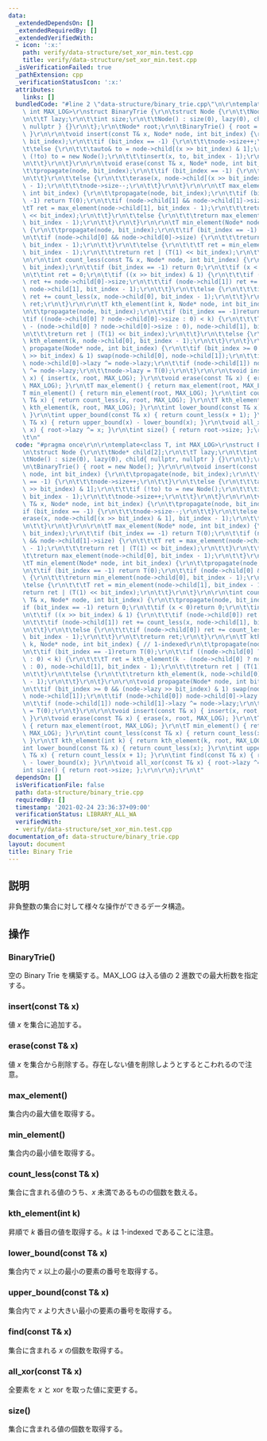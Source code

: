 ```yaml
---
data:
  _extendedDependsOn: []
  _extendedRequiredBy: []
  _extendedVerifiedWith:
  - icon: ':x:'
    path: verify/data-structure/set_xor_min.test.cpp
    title: verify/data-structure/set_xor_min.test.cpp
  _isVerificationFailed: true
  _pathExtension: cpp
  _verificationStatusIcon: ':x:'
  attributes:
    links: []
  bundledCode: "#line 2 \"data-structure/binary_trie.cpp\"\n\r\ntemplate<class T,\
    \ int MAX_LOG>\r\nstruct BinaryTrie {\r\n\tstruct Node {\r\n\t\tNode* child[2];\r\
    \n\t\tT lazy;\r\n\t\tint size;\r\n\t\tNode() : size(0), lazy(0), child{ nullptr,\
    \ nullptr } {}\r\n\t};\r\n\tNode* root;\r\n\tBinaryTrie() { root = new Node();\
    \ }\r\n\r\n\tvoid insert(const T& x, Node* node, int bit_index) {\r\n\t\tpropagate(node,\
    \ bit_index);\r\n\t\tif (bit_index == -1) {\r\n\t\t\tnode->size++;\r\n\t\t}\r\n\
    \t\telse {\r\n\t\t\tauto& to = node->child[(x >> bit_index) & 1];\r\n\t\t\tif\
    \ (!to) to = new Node();\r\n\t\t\tinsert(x, to, bit_index - 1);\r\n\t\t\tnode->size++;\r\
    \n\t\t}\r\n\t}\r\n\r\n\tvoid erase(const T& x, Node* node, int bit_index) {\r\n\
    \t\tpropagate(node, bit_index);\r\n\t\tif (bit_index == -1) {\r\n\t\t\tnode->size--;\r\
    \n\t\t}\r\n\t\telse {\r\n\t\t\terase(x, node->child[(x >> bit_index) & 1], bit_index\
    \ - 1);\r\n\t\t\tnode->size--;\r\n\t\t}\r\n\t}\r\n\r\n\tT max_element(Node* node,\
    \ int bit_index) {\r\n\t\tpropagate(node, bit_index);\r\n\t\tif (bit_index ==\
    \ -1) return T(0);\r\n\t\tif (node->child[1] && node->child[1]->size) {\r\n\t\t\
    \tT ret = max_element(node->child[1], bit_index - 1);\r\n\t\t\treturn ret | (T(1)\
    \ << bit_index);\r\n\t\t}\r\n\t\telse {\r\n\t\t\treturn max_element(node->child[0],\
    \ bit_index - 1);\r\n\t\t}\r\n\t}\r\n\r\n\tT min_element(Node* node, int bit_index)\
    \ {\r\n\t\tpropagate(node, bit_index);\r\n\t\tif (bit_index == -1) return T(0);\r\
    \n\t\tif (node->child[0] && node->child[0]->size) {\r\n\t\t\treturn min_element(node->child[0],\
    \ bit_index - 1);\r\n\t\t}\r\n\t\telse {\r\n\t\t\tT ret = min_element(node->child[1],\
    \ bit_index - 1);\r\n\t\t\treturn ret | (T(1) << bit_index);\r\n\t\t}\r\n\t}\r\
    \n\r\n\tint count_less(const T& x, Node* node, int bit_index) {\r\n\t\tpropagate(node,\
    \ bit_index);\r\n\t\tif (bit_index == -1) return 0;\r\n\t\tif (x < 0)return 0;\r\
    \n\t\tint ret = 0;\r\n\t\tif ((x >> bit_index) & 1) {\r\n\t\t\tif (node->child[0])\
    \ ret += node->child[0]->size;\r\n\t\t\tif (node->child[1]) ret += count_less(x,\
    \ node->child[1], bit_index - 1);\r\n\t\t}\r\n\t\telse {\r\n\t\t\tif (node->child[0])\
    \ ret += count_less(x, node->child[0], bit_index - 1);\r\n\t\t}\r\n\t\treturn\
    \ ret;\r\n\t}\r\n\r\n\tT kth_element(int k, Node* node, int bit_index) { // 1-indexed\r\
    \n\t\tpropagate(node, bit_index);\r\n\t\tif (bit_index == -1)return T(0);\r\n\t\
    \tif ((node->child[0] ? node->child[0]->size : 0) < k) {\r\n\t\t\tT ret = kth_element(k\
    \ - (node->child[0] ? node->child[0]->size : 0), node->child[1], bit_index - 1);\r\
    \n\t\t\treturn ret | (T(1) << bit_index);\r\n\t\t}\r\n\t\telse {\r\n\t\t\treturn\
    \ kth_element(k, node->child[0], bit_index - 1);\r\n\t\t}\r\n\t}\r\n\r\n\tvoid\
    \ propagate(Node* node, int bit_index) {\r\n\t\tif (bit_index >= 0 && (node->lazy\
    \ >> bit_index) & 1) swap(node->child[0], node->child[1]);\r\n\t\tif (node->child[0])\
    \ node->child[0]->lazy ^= node->lazy;\r\n\t\tif (node->child[1]) node->child[1]->lazy\
    \ ^= node->lazy;\r\n\t\tnode->lazy = T(0);\r\n\t}\r\n\r\n\tvoid insert(const T&\
    \ x) { insert(x, root, MAX_LOG); }\r\n\tvoid erase(const T& x) { erase(x, root,\
    \ MAX_LOG); }\r\n\tT max_element() { return max_element(root, MAX_LOG); }\r\n\t\
    T min_element() { return min_element(root, MAX_LOG); }\r\n\tint count_less(const\
    \ T& x) { return count_less(x, root, MAX_LOG); }\r\n\tT kth_element(int k) { return\
    \ kth_element(k, root, MAX_LOG); }\r\n\tint lower_bound(const T& x) { return count_less(x);\
    \ }\r\n\tint upper_bound(const T& x) { return count_less(x + 1); }\r\n\tint find(const\
    \ T& x) { return upper_bound(x) - lower_bound(x); }\r\n\tvoid all_xor(const T&\
    \ x) { root->lazy ^= x; }\r\n\tint size() { return root->size; };\r\n\r\n};\r\n\
    \t\n"
  code: "#pragma once\r\n\r\ntemplate<class T, int MAX_LOG>\r\nstruct BinaryTrie {\r\
    \n\tstruct Node {\r\n\t\tNode* child[2];\r\n\t\tT lazy;\r\n\t\tint size;\r\n\t\
    \tNode() : size(0), lazy(0), child{ nullptr, nullptr } {}\r\n\t};\r\n\tNode* root;\r\
    \n\tBinaryTrie() { root = new Node(); }\r\n\r\n\tvoid insert(const T& x, Node*\
    \ node, int bit_index) {\r\n\t\tpropagate(node, bit_index);\r\n\t\tif (bit_index\
    \ == -1) {\r\n\t\t\tnode->size++;\r\n\t\t}\r\n\t\telse {\r\n\t\t\tauto& to = node->child[(x\
    \ >> bit_index) & 1];\r\n\t\t\tif (!to) to = new Node();\r\n\t\t\tinsert(x, to,\
    \ bit_index - 1);\r\n\t\t\tnode->size++;\r\n\t\t}\r\n\t}\r\n\r\n\tvoid erase(const\
    \ T& x, Node* node, int bit_index) {\r\n\t\tpropagate(node, bit_index);\r\n\t\t\
    if (bit_index == -1) {\r\n\t\t\tnode->size--;\r\n\t\t}\r\n\t\telse {\r\n\t\t\t\
    erase(x, node->child[(x >> bit_index) & 1], bit_index - 1);\r\n\t\t\tnode->size--;\r\
    \n\t\t}\r\n\t}\r\n\r\n\tT max_element(Node* node, int bit_index) {\r\n\t\tpropagate(node,\
    \ bit_index);\r\n\t\tif (bit_index == -1) return T(0);\r\n\t\tif (node->child[1]\
    \ && node->child[1]->size) {\r\n\t\t\tT ret = max_element(node->child[1], bit_index\
    \ - 1);\r\n\t\t\treturn ret | (T(1) << bit_index);\r\n\t\t}\r\n\t\telse {\r\n\t\
    \t\treturn max_element(node->child[0], bit_index - 1);\r\n\t\t}\r\n\t}\r\n\r\n\
    \tT min_element(Node* node, int bit_index) {\r\n\t\tpropagate(node, bit_index);\r\
    \n\t\tif (bit_index == -1) return T(0);\r\n\t\tif (node->child[0] && node->child[0]->size)\
    \ {\r\n\t\t\treturn min_element(node->child[0], bit_index - 1);\r\n\t\t}\r\n\t\
    \telse {\r\n\t\t\tT ret = min_element(node->child[1], bit_index - 1);\r\n\t\t\t\
    return ret | (T(1) << bit_index);\r\n\t\t}\r\n\t}\r\n\r\n\tint count_less(const\
    \ T& x, Node* node, int bit_index) {\r\n\t\tpropagate(node, bit_index);\r\n\t\t\
    if (bit_index == -1) return 0;\r\n\t\tif (x < 0)return 0;\r\n\t\tint ret = 0;\r\
    \n\t\tif ((x >> bit_index) & 1) {\r\n\t\t\tif (node->child[0]) ret += node->child[0]->size;\r\
    \n\t\t\tif (node->child[1]) ret += count_less(x, node->child[1], bit_index - 1);\r\
    \n\t\t}\r\n\t\telse {\r\n\t\t\tif (node->child[0]) ret += count_less(x, node->child[0],\
    \ bit_index - 1);\r\n\t\t}\r\n\t\treturn ret;\r\n\t}\r\n\r\n\tT kth_element(int\
    \ k, Node* node, int bit_index) { // 1-indexed\r\n\t\tpropagate(node, bit_index);\r\
    \n\t\tif (bit_index == -1)return T(0);\r\n\t\tif ((node->child[0] ? node->child[0]->size\
    \ : 0) < k) {\r\n\t\t\tT ret = kth_element(k - (node->child[0] ? node->child[0]->size\
    \ : 0), node->child[1], bit_index - 1);\r\n\t\t\treturn ret | (T(1) << bit_index);\r\
    \n\t\t}\r\n\t\telse {\r\n\t\t\treturn kth_element(k, node->child[0], bit_index\
    \ - 1);\r\n\t\t}\r\n\t}\r\n\r\n\tvoid propagate(Node* node, int bit_index) {\r\
    \n\t\tif (bit_index >= 0 && (node->lazy >> bit_index) & 1) swap(node->child[0],\
    \ node->child[1]);\r\n\t\tif (node->child[0]) node->child[0]->lazy ^= node->lazy;\r\
    \n\t\tif (node->child[1]) node->child[1]->lazy ^= node->lazy;\r\n\t\tnode->lazy\
    \ = T(0);\r\n\t}\r\n\r\n\tvoid insert(const T& x) { insert(x, root, MAX_LOG);\
    \ }\r\n\tvoid erase(const T& x) { erase(x, root, MAX_LOG); }\r\n\tT max_element()\
    \ { return max_element(root, MAX_LOG); }\r\n\tT min_element() { return min_element(root,\
    \ MAX_LOG); }\r\n\tint count_less(const T& x) { return count_less(x, root, MAX_LOG);\
    \ }\r\n\tT kth_element(int k) { return kth_element(k, root, MAX_LOG); }\r\n\t\
    int lower_bound(const T& x) { return count_less(x); }\r\n\tint upper_bound(const\
    \ T& x) { return count_less(x + 1); }\r\n\tint find(const T& x) { return upper_bound(x)\
    \ - lower_bound(x); }\r\n\tvoid all_xor(const T& x) { root->lazy ^= x; }\r\n\t\
    int size() { return root->size; };\r\n\r\n};\r\n\t"
  dependsOn: []
  isVerificationFile: false
  path: data-structure/binary_trie.cpp
  requiredBy: []
  timestamp: '2021-02-24 23:36:37+09:00'
  verificationStatus: LIBRARY_ALL_WA
  verifiedWith:
  - verify/data-structure/set_xor_min.test.cpp
documentation_of: data-structure/binary_trie.cpp
layout: document
title: Binary Trie
---
```


## 説明
非負整数の集合に対して様々な操作ができるデータ構造。

## 操作
### BinaryTrie()
空の Binary Trie を構築する。MAX_LOG は入る値の $2$ 進数での最大桁数を指定する。
### insert(const T& x)
値 $x$ を集合に追加する。
### erase(const T& x)
値 $x$ を集合から削除する。存在しない値を削除しようとするとこわれるので注意。
### max_element()
集合内の最大値を取得する。
### min_element()
集合内の最小値を取得する。
### count_less(const T& x)
集合に含まれる値のうち、$x$ 未満であるものの個数を数える。
### kth_element(int k)
昇順で $k$ 番目の値を取得する。$k$ は 1-indexed であることに注意。
### lower_bound(const T& x)
集合内で $x$ 以上の最小の要素の番号を取得する。
### upper_bound(const T& x)
集合内で $x$ より大きい最小の要素の番号を取得する。
### find(const T& x)
集合に含まれる $x$ の個数を取得する。
### all_xor(const T& x)
全要素を $x$ と xor を取った値に変更する。
### size()
集合に含まれる値の個数を取得する。